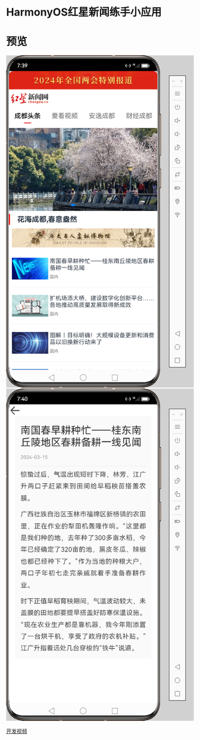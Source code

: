 # HarmonyOS红星新闻练手小应用

# 预览 

![](./preview/01.png)
![](./preview/02.png)

[开发视频](https://www.bilibili.com/video/BV1T6421c7pM/#reply1351633891)